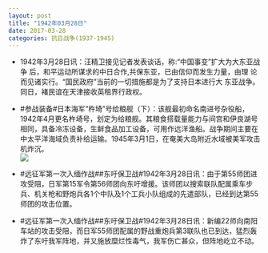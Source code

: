 ```yaml
---
layout: post
title: "1942年03月28日"
date: 2017-03-28
categories: 抗日战争(1937-1945)
---
```


<meta name="referrer" content="no-referrer" />

- 1942年3月28日讯：汪精卫接见记者发表谈话，称:“中国事变”扩大为大东亚战争 后，和平运动所谋求的中日合作,共保东亚，已由信仰而发生力量，由理 论而见诸实行。“国民政府”当前的一切措施都是为了支持日本进行大 东亚战争。同日，褚民谊在天津接收英租界行政权。 

- #参战装备#日本海军“杵埼”号给粮舰（下）：该舰最初命名南进号杂役船，1942年4月更名杵埼号，划定为给粮舰。其粮食搭载量能力与间宫和伊良湖号相同，具备冷冻设备，生鲜食品加工设备，可用作远洋渔船。战争期间主要在中太平洋海域负责补给运输。1945年3月1日，在奄美大岛附近水域被美军攻击机炸沉。 <br/><img src="https://wx2.sinaimg.cn/large/aca367d8ly1fe2bowaovtj216m1frwz7.jpg" />

- #远征军第一次入缅作战##东吁保卫战#1942年3月28日讯：由于第55师团进攻受阻，日军第15军令第56师团向东吁增援。该师团以搜索联队配属乘车步兵、机关枪和野炮兵各1个中队及1个工兵小队组成的先遣部队，已经到达第55师团的攻击位置。 

- #远征军第一次入缅作战##东吁保卫战#1942年3月28日讯：新编22师向南阳车站的攻击受阻，而日军55师团配属的野战重炮兵第3联队也已到达，猛烈轰炸了东吁我军阵地，并又施放糜烂性毒气，我军伤亡甚众，但阵地屹立不动。 

